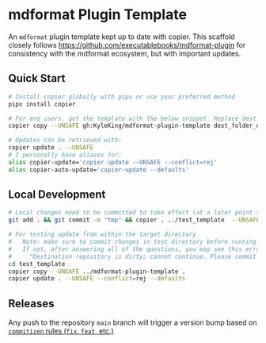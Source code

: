 # mdformat Plugin Template

An `mdformat` plugin template kept up to date with copier. This scaffold closely follows <https://github.com/executablebooks/mdformat-plugin> for consistency with the mdformat ecosystem, but with important updates.

## Quick Start

```sh
# Install copier globally with pipx or use your preferred method
pipx install copier

# For end users, get the template with the below snippet. Replace dest_folder_name (can use ".")
copier copy --UNSAFE gh:KyleKing/mdformat-plugin-template dest_folder_name

# Updates can be retrieved with:
copier update . --UNSAFE
# I personally have aliases for:
alias copier-update='copier update --UNSAFE --conflict=rej'
alias copier-auto-update='copier-update --defaults'
```

## Local Development

```sh
# Local changes need to be committed to take effect (at a later point squash all "tmp" commits)
git add . && git commit -m "tmp" && copier . ../test_template  --UNSAFE --conflict=rej --vcs-ref=HEAD

# For testing update from within the target directory
#   Note: make sure to commit changes in test directory before running copier
#   If not, after answering all of the questions, you may see this error and need to restart:
#     "Destination repository is dirty; cannot continue. Please commit or stash your local changes and retry."
cd test_template
copier copy --UNSAFE ../mdformat-plugin-template .
copier update . --UNSAFE --conflict=rej --defaults
```

## Releases

Any push to the repository `main` branch will trigger a version bump based on [`commitizen` rules (`fix`, `feat`, etc.)](https://commitizen-tools.github.io/commitizen/)
